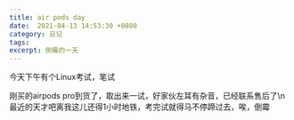 ```yaml
---
title: air pods day
date:  2021-04-13 14:53:30 +0800
category: 日记
tags: 
excerpt: 倒霉的一天
---
```

今天下午有个Linux考试，笔试

刚买的airpods pro到货了，取出来一试，好家伙左耳有杂音，已经联系售后了\n
最近的天才吧离我这儿还得1小时地铁，考完试就得马不停蹄过去，唉，倒霉